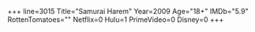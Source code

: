 +++
line=3015
Title="Samurai Harem"
Year=2009
Age="18+"
IMDb="5.9"
RottenTomatoes=""
Netflix=0
Hulu=1
PrimeVideo=0
Disney=0
+++

